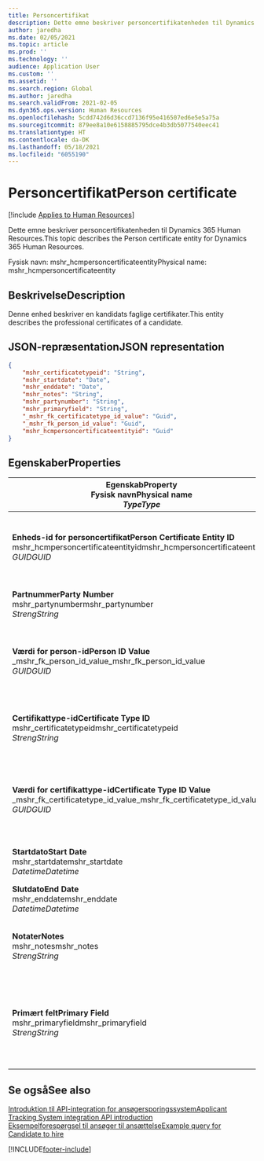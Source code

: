 ```yaml
---
title: Personcertifikat
description: Dette emne beskriver personcertifikatenheden til Dynamics 365 Human Resources.
author: jaredha
ms.date: 02/05/2021
ms.topic: article
ms.prod: ''
ms.technology: ''
audience: Application User
ms.custom: ''
ms.assetid: ''
ms.search.region: Global
ms.author: jaredha
ms.search.validFrom: 2021-02-05
ms.dyn365.ops.version: Human Resources
ms.openlocfilehash: 5cdd742d6d36ccd7136f95e416507ed6e5e5a75a
ms.sourcegitcommit: 879ee8a10e6158885795dce4b3db5077540eec41
ms.translationtype: HT
ms.contentlocale: da-DK
ms.lasthandoff: 05/18/2021
ms.locfileid: "6055190"
---
```

# <a name="person-certificate"></a><span data-ttu-id="402a6-103">Personcertifikat</span><span class="sxs-lookup"><span data-stu-id="402a6-103">Person certificate</span></span>

[!include [Applies to Human Resources](../includes/applies-to-hr.md)]

<span data-ttu-id="402a6-104">Dette emne beskriver personcertifikatenheden til Dynamics 365 Human Resources.</span><span class="sxs-lookup"><span data-stu-id="402a6-104">This topic describes the Person certificate entity for Dynamics 365 Human Resources.</span></span>

<span data-ttu-id="402a6-105">Fysisk navn: mshr_hcmpersoncertificateentity</span><span class="sxs-lookup"><span data-stu-id="402a6-105">Physical name: mshr_hcmpersoncertificateentity</span></span>

## <a name="description"></a><span data-ttu-id="402a6-106">Beskrivelse</span><span class="sxs-lookup"><span data-stu-id="402a6-106">Description</span></span>

<span data-ttu-id="402a6-107">Denne enhed beskriver en kandidats faglige certifikater.</span><span class="sxs-lookup"><span data-stu-id="402a6-107">This entity describes the professional certificates of a candidate.</span></span>

## <a name="json-representation"></a><span data-ttu-id="402a6-108">JSON-repræsentation</span><span class="sxs-lookup"><span data-stu-id="402a6-108">JSON representation</span></span>

```json
{
    "mshr_certificatetypeid": "String",
    "mshr_startdate": "Date",
    "mshr_enddate": "Date",
    "mshr_notes": "String",
    "mshr_partynumber": "String",
    "mshr_primaryfield": "String",
    "_mshr_fk_certificatetype_id_value": "Guid",
    "_mshr_fk_person_id_value": "Guid",
    "mshr_hcmpersoncertificateentityid": "Guid"
}
```

## <a name="properties"></a><span data-ttu-id="402a6-109">Egenskaber</span><span class="sxs-lookup"><span data-stu-id="402a6-109">Properties</span></span>

| <span data-ttu-id="402a6-110">Egenskab</span><span class="sxs-lookup"><span data-stu-id="402a6-110">Property</span></span><br><span data-ttu-id="402a6-111">**Fysisk navn**</span><span class="sxs-lookup"><span data-stu-id="402a6-111">**Physical name**</span></span><br><span data-ttu-id="402a6-112">**_Type_**</span><span class="sxs-lookup"><span data-stu-id="402a6-112">**_Type_**</span></span> | <span data-ttu-id="402a6-113">Anvendelse</span><span class="sxs-lookup"><span data-stu-id="402a6-113">Use</span></span> | <span data-ttu-id="402a6-114">Beskrivelse</span><span class="sxs-lookup"><span data-stu-id="402a6-114">Description</span></span> |
| --- | --- | --- |
| <span data-ttu-id="402a6-115">**Enheds-id for personcertifikat**</span><span class="sxs-lookup"><span data-stu-id="402a6-115">**Person Certificate Entity ID**</span></span><br><span data-ttu-id="402a6-116">mshr_hcmpersoncertificateentityid</span><span class="sxs-lookup"><span data-stu-id="402a6-116">mshr_hcmpersoncertificateentityid</span></span><br><span data-ttu-id="402a6-117">*GUID*</span><span class="sxs-lookup"><span data-stu-id="402a6-117">*GUID*</span></span> | <span data-ttu-id="402a6-118">Skrivebeskyttet</span><span class="sxs-lookup"><span data-stu-id="402a6-118">Read-only</span></span><br><span data-ttu-id="402a6-119">Påkrævet</span><span class="sxs-lookup"><span data-stu-id="402a6-119">Required</span></span> | <span data-ttu-id="402a6-120">Systemgenereret entydig identifikation af enhedsposten for personcertifikat.</span><span class="sxs-lookup"><span data-stu-id="402a6-120">System-generated unique identifier for the person certificate entity record.</span></span> |
| <span data-ttu-id="402a6-121">**Partnummer**</span><span class="sxs-lookup"><span data-stu-id="402a6-121">**Party Number**</span></span><br><span data-ttu-id="402a6-122">mshr_partynumber</span><span class="sxs-lookup"><span data-stu-id="402a6-122">mshr_partynumber</span></span><br><span data-ttu-id="402a6-123">*Streng*</span><span class="sxs-lookup"><span data-stu-id="402a6-123">*String*</span></span> | <span data-ttu-id="402a6-124">Læse/skrive</span><span class="sxs-lookup"><span data-stu-id="402a6-124">Read/write</span></span><br><span data-ttu-id="402a6-125">Påkrævet</span><span class="sxs-lookup"><span data-stu-id="402a6-125">Required</span></span> | <span data-ttu-id="402a6-126">Part-id (person) for kandidaten.</span><span class="sxs-lookup"><span data-stu-id="402a6-126">The party (person) ID of the candidate.</span></span> |
| <span data-ttu-id="402a6-127">**Værdi for person-id**</span><span class="sxs-lookup"><span data-stu-id="402a6-127">**Person ID Value**</span></span><br><span data-ttu-id="402a6-128">_mshr_fk_person_id_value</span><span class="sxs-lookup"><span data-stu-id="402a6-128">_mshr_fk_person_id_value</span></span><br><span data-ttu-id="402a6-129">*GUID*</span><span class="sxs-lookup"><span data-stu-id="402a6-129">*GUID*</span></span> | <span data-ttu-id="402a6-130">Skrivebeskyttet</span><span class="sxs-lookup"><span data-stu-id="402a6-130">Read-only</span></span><br><span data-ttu-id="402a6-131">Påkrævet</span><span class="sxs-lookup"><span data-stu-id="402a6-131">Required</span></span><br><span data-ttu-id="402a6-132">Fremmed nøgle: mshr_dirpersonentityid of mshr_dirpersonentity</span><span class="sxs-lookup"><span data-stu-id="402a6-132">Foreign key: mshr_dirpersonentityid of mshr_dirpersonentity</span></span> | <span data-ttu-id="402a6-133">Systemgenereret id til partpost (person).</span><span class="sxs-lookup"><span data-stu-id="402a6-133">The system-generated identifier of the party (person) entity record.</span></span> |
| <span data-ttu-id="402a6-134">**Certifikattype-id**</span><span class="sxs-lookup"><span data-stu-id="402a6-134">**Certificate Type ID**</span></span><br><span data-ttu-id="402a6-135">mshr_certificatetypeid</span><span class="sxs-lookup"><span data-stu-id="402a6-135">mshr_certificatetypeid</span></span><br><span data-ttu-id="402a6-136">*Streng*</span><span class="sxs-lookup"><span data-stu-id="402a6-136">*String*</span></span> | <span data-ttu-id="402a6-137">Læse/skrive</span><span class="sxs-lookup"><span data-stu-id="402a6-137">Read/write</span></span><br><span data-ttu-id="402a6-138">Påkrævet</span><span class="sxs-lookup"><span data-stu-id="402a6-138">Required</span></span> |  <span data-ttu-id="402a6-139">Id for den certifikattype, der er defineret i Human Resources.</span><span class="sxs-lookup"><span data-stu-id="402a6-139">The identifier of the certificate type defined in Human Resources.</span></span> |
| <span data-ttu-id="402a6-140">**Værdi for certifikattype-id**</span><span class="sxs-lookup"><span data-stu-id="402a6-140">**Certificate Type ID Value**</span></span><br><span data-ttu-id="402a6-141">_mshr_fk_certificatetype_id_value</span><span class="sxs-lookup"><span data-stu-id="402a6-141">_mshr_fk_certificatetype_id_value</span></span><br><span data-ttu-id="402a6-142">*GUID*</span><span class="sxs-lookup"><span data-stu-id="402a6-142">*GUID*</span></span> | <span data-ttu-id="402a6-143">Skrivebeskyttet</span><span class="sxs-lookup"><span data-stu-id="402a6-143">Read-only</span></span><br><span data-ttu-id="402a6-144">Påkrævet</span><span class="sxs-lookup"><span data-stu-id="402a6-144">Required</span></span><br><span data-ttu-id="402a6-145">Fremmed nøgle: mshr_hcmcertificatetypeentityid of mshr_hcmcertificatetypeentity</span><span class="sxs-lookup"><span data-stu-id="402a6-145">Foreign key: mshr_hcmcertificatetypeentityid of mshr_hcmcertificatetypeentity</span></span> | <span data-ttu-id="402a6-146">Systemgenereret entydig identifikation af certifikattypen i den tilknyttede enhed.</span><span class="sxs-lookup"><span data-stu-id="402a6-146">System-generated unique identifier of the certificate type in the associated entity.</span></span> |
| <span data-ttu-id="402a6-147">**Startdato**</span><span class="sxs-lookup"><span data-stu-id="402a6-147">**Start Date**</span></span><br><span data-ttu-id="402a6-148">mshr_startdate</span><span class="sxs-lookup"><span data-stu-id="402a6-148">mshr_startdate</span></span><br><span data-ttu-id="402a6-149">*Datetime*</span><span class="sxs-lookup"><span data-stu-id="402a6-149">*Datetime*</span></span> | <span data-ttu-id="402a6-150">Læse/skrive</span><span class="sxs-lookup"><span data-stu-id="402a6-150">Read/write</span></span><br><span data-ttu-id="402a6-151">Påkrævet</span><span class="sxs-lookup"><span data-stu-id="402a6-151">Required</span></span> | <span data-ttu-id="402a6-152">Den dato, hvor certifikatet blev udstedt.</span><span class="sxs-lookup"><span data-stu-id="402a6-152">The date at which the certificate was issued.</span></span> |
| <span data-ttu-id="402a6-153">**Slutdato**</span><span class="sxs-lookup"><span data-stu-id="402a6-153">**End Date**</span></span><br><span data-ttu-id="402a6-154">mshr_enddate</span><span class="sxs-lookup"><span data-stu-id="402a6-154">mshr_enddate</span></span><br><span data-ttu-id="402a6-155">*Datetime*</span><span class="sxs-lookup"><span data-stu-id="402a6-155">*Datetime*</span></span> | <span data-ttu-id="402a6-156">Læse/skrive</span><span class="sxs-lookup"><span data-stu-id="402a6-156">Read/write</span></span><br><span data-ttu-id="402a6-157">Valgfri</span><span class="sxs-lookup"><span data-stu-id="402a6-157">Optional</span></span> | <span data-ttu-id="402a6-158">Den dato, hvor certifikatet udløber.</span><span class="sxs-lookup"><span data-stu-id="402a6-158">The date at which the certificate will expire.</span></span> |
| <span data-ttu-id="402a6-159">**Notater**</span><span class="sxs-lookup"><span data-stu-id="402a6-159">**Notes**</span></span><br><span data-ttu-id="402a6-160">mshr_notes</span><span class="sxs-lookup"><span data-stu-id="402a6-160">mshr_notes</span></span><br><span data-ttu-id="402a6-161">*Streng*</span><span class="sxs-lookup"><span data-stu-id="402a6-161">*String*</span></span> | <span data-ttu-id="402a6-162">Læse/skrive</span><span class="sxs-lookup"><span data-stu-id="402a6-162">Read/write</span></span><br><span data-ttu-id="402a6-163">Valgfri</span><span class="sxs-lookup"><span data-stu-id="402a6-163">Optional</span></span> | <span data-ttu-id="402a6-164">Noter til brug af rekrutteringsmedarbejdere eller ansættelseschefer.</span><span class="sxs-lookup"><span data-stu-id="402a6-164">Notes for use by hiring managers and recruiters.</span></span> |
| <span data-ttu-id="402a6-165">**Primært felt**</span><span class="sxs-lookup"><span data-stu-id="402a6-165">**Primary Field**</span></span><br><span data-ttu-id="402a6-166">mshr_primaryfield</span><span class="sxs-lookup"><span data-stu-id="402a6-166">mshr_primaryfield</span></span><br><span data-ttu-id="402a6-167">*Streng*</span><span class="sxs-lookup"><span data-stu-id="402a6-167">*String*</span></span> | <span data-ttu-id="402a6-168">Skrivebeskyttet</span><span class="sxs-lookup"><span data-stu-id="402a6-168">Read-only</span></span><br><span data-ttu-id="402a6-169">Påkrævet</span><span class="sxs-lookup"><span data-stu-id="402a6-169">Required</span></span> |  <span data-ttu-id="402a6-170">Felt, der bruges som id for enhedsposten.</span><span class="sxs-lookup"><span data-stu-id="402a6-170">Field to be used as an identifier of the entity record.</span></span> <span data-ttu-id="402a6-171">Kombination af partnummer, certifikattype-id og startdato.</span><span class="sxs-lookup"><span data-stu-id="402a6-171">Combination of party number, certificate type ID, and start date.</span></span> |

## <a name="see-also"></a><span data-ttu-id="402a6-172">Se også</span><span class="sxs-lookup"><span data-stu-id="402a6-172">See also</span></span>

[<span data-ttu-id="402a6-173">Introduktion til API-integration for ansøgersporingssystem</span><span class="sxs-lookup"><span data-stu-id="402a6-173">Applicant Tracking System integration API introduction</span></span>](hr-admin-integration-ats-api-introduction.md)<br>
[<span data-ttu-id="402a6-174">Eksempelforespørgsel til ansøger til ansættelse</span><span class="sxs-lookup"><span data-stu-id="402a6-174">Example query for Candidate to hire</span></span>](hr-admin-integration-ats-api-candidate-to-hire-example-query.md)



[!INCLUDE[footer-include](../includes/footer-banner.md)]